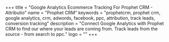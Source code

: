 +++
title = "Google Analytics Ecommerce Tracking For Prophet CRM - Attributio"
name = "Prophet CRM"
keywords = "prophetcrm, prophet crm, google analytics, crm, adwords, facebook, ppc, attribution, track leads, conversion tracking"
description = "Connect Google Analytics with Prophet CRM to find our where your leads are coming from. Track leads from the source - from search to ppc."
logo = ""
+++
